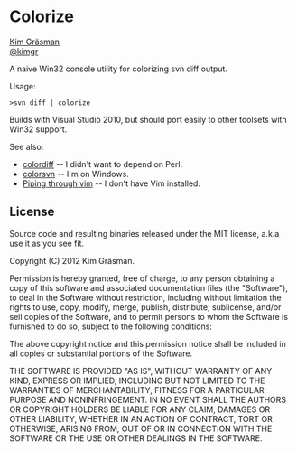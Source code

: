 ﻿Colorize
========

[Kim Gräsman](http://grundlig.wordpress.com)  
[@kimgr](http://twitter.com/kimgr)

A naive Win32 console utility for colorizing svn diff output.

Usage:

    >svn diff | colorize

Builds with Visual Studio 2010, but should port easily to other toolsets with Win32 support.

See also:

 * [colordiff](http://colordiff.sourceforge.net/) -- I didn't want to depend on Perl.
 * [colorsvn](http://colorsvn.tigris.org/) -- I'm on Windows.
 * [Piping through vim](http://www.commandlinefu.com/commands/view/2420/colored-svn-diff) -- I don't have Vim installed.

License
-------
Source code and resulting binaries released under the MIT license, a.k.a use it as you see fit.

Copyright (C) 2012 Kim Gräsman.

Permission is hereby granted, free of charge, to any person obtaining a copy of this 
software and associated documentation files (the "Software"), to deal in the Software 
without restriction, including without limitation the rights to use, copy, modify, merge, 
publish, distribute, sublicense, and/or sell copies of the Software, and to permit 
persons to whom the Software is furnished to do so, subject to the following conditions:

The above copyright notice and this permission notice shall be included in all copies 
or substantial portions of the Software.

THE SOFTWARE IS PROVIDED "AS IS", WITHOUT WARRANTY OF ANY KIND, EXPRESS OR IMPLIED, 
INCLUDING BUT NOT LIMITED TO THE WARRANTIES OF MERCHANTABILITY, FITNESS FOR A PARTICULAR 
PURPOSE AND NONINFRINGEMENT. IN NO EVENT SHALL THE AUTHORS OR COPYRIGHT HOLDERS BE LIABLE 
FOR ANY CLAIM, DAMAGES OR OTHER LIABILITY, WHETHER IN AN ACTION OF CONTRACT, TORT OR 
OTHERWISE, ARISING FROM, OUT OF OR IN CONNECTION WITH THE SOFTWARE OR THE USE OR OTHER 
DEALINGS IN THE SOFTWARE.